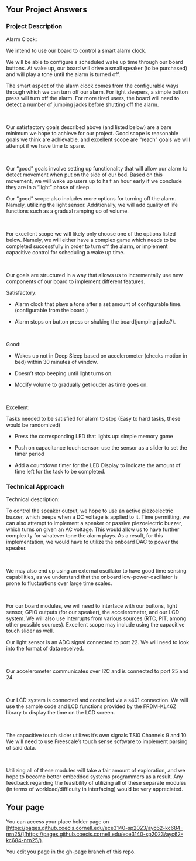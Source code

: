## Your Project Answers

### Project Description

Alarm Clock:

We intend to use our board to control a smart alarm clock.

We will be able to configure a scheduled wake up time through our board buttons. At wake up, our board will drive a small speaker (to be purchased) and will play a tone until the alarm is turned off.

The smart aspect of the alarm clock comes from the configurable ways through which we can turn off our alarm. For light sleepers, a simple button press will turn off the alarm. For more tired users, the board will need to detect a number of jumping jacks before shutting off the alarm.

 

Our satisfactory goals described above (and listed below) are a bare minimum we hope to achieve for our project. Good scope is reasonable goals we think are achievable, and excellent scope are “reach” goals we will attempt if we have time to spare.

 

Our “good” goals involve setting up functionality that will allow our alarm to detect movement when put on the side of our bed. Based on this movement, we will wake up users up to half an hour early if we conclude they are in a “light” phase of sleep.

Our “good” scope also includes more options for turning off the alarm. Namely, utilizing the light sensor. Additionally, we will add quality of life functions such as a gradual ramping up of volume.

 

For excellent scope we will likely only choose one of the options listed below. Namely, we will either have a complex game which needs to be completed successfully in order to turn off the alarm, or implement capacitive control for scheduling a wake up time.

 

Our goals are structured in a way that allows us to incrementally use new components of our board to implement different features.

Satisfactory:

* Alarm clock that plays a tone after a set amount of configurable time. (configurable from the board.)

* Alarm stops on button press or shaking the board(jumping jacks?).

 

Good:

* Wakes up not in Deep Sleep based on accelerometer (checks motion in bed) within 30 minutes of window.

* Doesn’t stop beeping until light turns on.

* Modify volume to gradually get louder as time goes on. 

 

Excellent:

Tasks needed to be satisfied for alarm to stop (Easy to hard tasks, these would be randomized)

* Press the corresponding LED that lights up: simple memory game

* Push on capacitance touch sensor: use the sensor as a slider to set the timer period

* Add a countdown timer for the LED Display to indicate the amount of time left for the task to be completed.
### Technical Approach

Technical description:

To control the speaker output, we hope to use an active piezoelectric buzzer, which beeps when a DC voltage is applied to it. Time permitting, we can also attempt to implement a speaker or passive piezoelectric buzzer, which turns on given an AC voltage. This would allow us to have further complexity for whatever tone the alarm plays. As a result, for this implementation, we would have to utilize the onboard DAC to power the speaker. 

 

We may also end up using an external oscillator to have good time sensing capabilities, as we understand that the onboard low-power-oscillator is prone to fluctuations over large time scales.

 

For our board modules, we will need to interface with our buttons, light sensor, GPIO outputs (for our speaker), the accelerometer, and our LCD system. We will also use interrupts from various sources (RTC, PIT, among other possible sources). Excellent scope may include using the capacitive touch slider as well.

Our light sensor is an ADC signal connected to port 22. We will need to look into the format of data received.

 

Our accelerometer communicates over I2C and is connected to port 25 and 24.

 

Our LCD system is connected and controlled via a s401 connection. We will use the sample code and LCD functions provided by the FRDM-KL46Z library to display the time on the LCD screen. 

 

The capacitive touch slider utilizes it’s own signals TSI0 Channels 9 and 10. We will need to use Freescale’s touch sense software to implement parsing of said data.

 

Utilizing all of these modules will take a fair amount of exploration, and we hope to become better embedded systems programmers as a result. Any feedback regarding the feasibility of utilizing all of these separate modules (in terms of workload/difficulty in interfacing) would be very appreciated.
## Your page
You can access your place holder page on [https://pages.github.coecis.cornell.edu/ece3140-sp2023/ayc62-kc684-nrn25/](https://pages.github.coecis.cornell.edu/ece3140-sp2023/ayc62-kc684-nrn25/).

You edit you page in the gh-page branch of this repo.